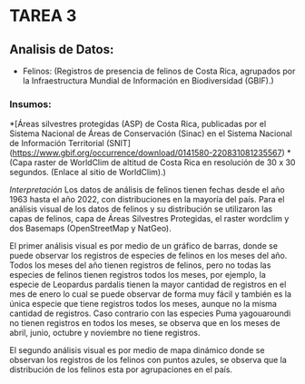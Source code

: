 # TAREA 3
## Analisis de Datos:
* Felinos: (Registros de presencia de felinos de Costa Rica, agrupados por la Infraestructura Mundial de Información en Biodiversidad (GBIF).)

### Insumos:
*[Áreas silvestres protegidas (ASP) de Costa Rica, publicadas por el Sistema Nacional de Áreas de Conservación (Sinac) en el Sistema Nacional de Información Territorial (SNIT] (https://www.gbif.org/occurrence/download/0141580-220831081235567)
*(Capa raster de WorldClim de altitud de Costa Rica en resolución de 30 x 30 segundos. (Enlace al sitio de WorldClim).)

*Interpretación*
Los datos de análisis de felinos tienen fechas desde el año 1963 hasta el año 2022, con distribuciones en la mayoría del país.  Para el análisis visual de los datos de felinos y su distribución se utilizaron las capas de felinos, capa de Áreas Silvestres Protegidas, el raster wordclim y dos Basemaps (OpenStreetMap y NatGeo).

El primer análisis visual es por medio de un gráfico de barras, donde se puede observar los registros de especies de felinos en los meses del año.  Todos los meses del año tienen registros de felinos, pero no todas las especies de felinos tienen registros todos los meses, por ejemplo, la especie de Leopardus pardalis tienen la mayor cantidad de registros en el mes de enero lo cual se puede observar de forma muy fácil y también es la única especie que tiene registros todos los meses, aunque no la misma cantidad de registros.  Caso contrario con las especies Puma yagouaroundi no tienen registros en todos los meses, se observa que en los meses de abril, junio, octubre y noviembre no tiene registros. 

El segundo análisis visual es por medio de mapa dinámico donde se observan los registros de los felinos con puntos azules, se observa que la distribución de los felinos esta por agrupaciones en el país.  


